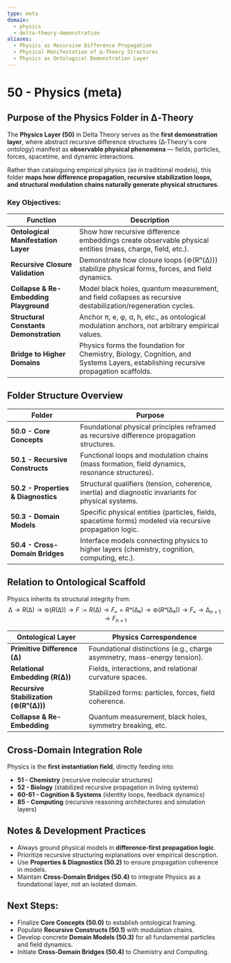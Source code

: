 ```yaml
---
type: meta
domain:
  - physics
  - delta-theory-demonstration
aliases:
  - Physics as Recursive Difference Propagation
  - Physical Manifestation of ∆‑Theory Structures
  - Physics as Ontological Demonstration Layer
---
```


# 50 - Physics (meta)

## Purpose of the Physics Folder in ∆‑Theory

The **Physics Layer (50)** in Delta Theory serves as the **first demonstration layer**, where abstract recursive difference structures (∆‑Theory's core ontology) manifest as **observable physical phenomena** — fields, particles, forces, spacetime, and dynamic interactions.

Rather than cataloguing empirical physics (as in traditional models), this folder **maps how difference propagation, recursive stabilization loops, and structural modulation chains naturally generate physical structures**.

### Key Objectives:
| Function | Description |
| --- | --- |
| **Ontological Manifestation Layer** | Show how recursive difference embeddings create observable physical entities (mass, charge, field, etc.). |
| **Recursive Closure Validation** | Demonstrate how closure loops (⊚(Rⁿ(∆))) stabilize physical forms, forces, and field dynamics. |
| **Collapse & Re-Embedding Playground** | Model black holes, quantum measurement, and field collapses as recursive destabilization/regeneration cycles. |
| **Structural Constants Demonstration** | Anchor π, e, φ, α, h, etc., as ontological modulation anchors, not arbitrary empirical values. |
| **Bridge to Higher Domains** | Physics forms the foundation for Chemistry, Biology, Cognition, and Systems Layers, establishing recursive propagation scaffolds. |

## Folder Structure Overview

| Folder | Purpose |
| --- | --- |
| **50.0 - Core Concepts** | Foundational physical principles reframed as recursive difference propagation structures. |
| **50.1 - Recursive Constructs** | Functional loops and modulation chains (mass formation, field dynamics, resonance structures). |
| **50.2 - Properties & Diagnostics** | Structural qualifiers (tension, coherence, inertia) and diagnostic invariants for physical systems. |
| **50.3 - Domain Models** | Specific physical entities (particles, fields, spacetime forms) modeled via recursive propagation logic. |
| **50.4 - Cross-Domain Bridges** | Interface models connecting physics to higher layers (chemistry, cognition, computing, etc.). |

## Relation to Ontological Scaffold

Physics inherits its structural integrity from:
$$
∆ \rightarrow R(∆) \rightarrow ⊚(R(∆)) \rightarrow F := R(∆) \rightarrow Fₙ = Rⁿ(∆₀) \rightarrow ⊚(Rⁿ(∆₀)) \rightarrow Fₙ \rightarrow ∆_{n+1} \rightarrow F_{n+1}
$$

| Ontological Layer | Physics Correspondence |
| --- | --- |
| **Primitive Difference (∆)** | Foundational distinctions (e.g., charge asymmetry, mass-energy tension). |
| **Relational Embedding (R(∆))** | Fields, interactions, and relational curvature spaces. |
| **Recursive Stabilization (⊚(Rⁿ(∆)))** | Stabilized forms: particles, forces, field coherence. |
| **Collapse & Re-Embedding** | Quantum measurement, black holes, symmetry breaking, etc. |


## Cross-Domain Integration Role

Physics is the **first instantiation field**, directly feeding into:
- **51 - Chemistry** (recursive molecular structures)
- **52 - Biology** (stabilized recursive propagation in living systems)
- **60-61 - Cognition & Systems** (identity loops, feedback dynamics)
- **85 - Computing** (recursive reasoning architectures and simulation layers)

## Notes & Development Practices
- Always ground physical models in **difference-first propagation logic**.
- Prioritize recursive structuring explanations over empirical description.
- Use **Properties & Diagnostics (50.2)** to ensure propagation coherence in models.
- Maintain **Cross-Domain Bridges (50.4)** to integrate Physics as a foundational layer, not an isolated domain.

## Next Steps:
- Finalize **Core Concepts (50.0)** to establish ontological framing.
- Populate **Recursive Constructs (50.1)** with modulation chains.
- Develop concrete **Domain Models (50.3)** for all fundamental particles and field dynamics.
- Initiate **Cross-Domain Bridges (50.4)** to Chemistry and Computing.